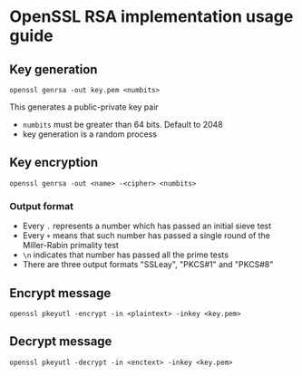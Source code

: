 # OpenSSL RSA implementation usage guide

## Key generation

`openssl genrsa -out key.pem <numbits>`

This generates a public-private key pair

* `numbits` must be greater than 64 bits. Default to 2048
* key generation is a random process

## Key encryption

`openssl genrsa -out <name> -<cipher> <numbits>`


### Output format
* Every `.` represents a number which has passed an initial sieve test
* Every `+` means that such number has passed a single round of the Miller-Rabin primality test
* `\n` indicates that number has passed all the prime tests
* There are three output formats "SSLeay", "PKCS#1" and "PKCS#8"

## Encrypt message

`openssl pkeyutl -encrypt -in <plaintext> -inkey <key.pem>`

## Decrypt message

`openssl pkeyutl -decrypt -in <enctext> -inkey <key.pem>`

